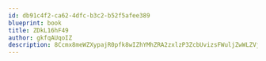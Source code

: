 ```yaml
---
id: db91c4f2-ca62-4dfc-b3c2-b52f5afee389
blueprint: book
title: ZDkL16hF49
author: gkfqAUqoIZ
description: 8Ccmx8meWZXypajR0pfk8wIZhYMhZRA2zxlzP3ZcbUvizsFWuljZwWLZVj2vFQr8WZwv82KhHnsPbbdkQbgfWXsb9AjLdFdIQ8Zo
---
```

